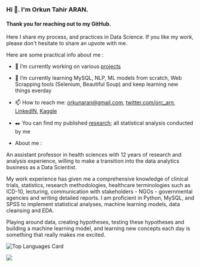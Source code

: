 ### Hi 👋.   I'm Orkun Tahir ARAN.

#### Thank you for reaching out to my GitHub.

Here I share my process, and practices in Data Science. If you like my work, please don't hesitate to share an upvote with me.

Here are some practical info about me :
- 🔭 I’m currently working on various [projects](www.github.com/orkunaran?tab=repositories)
- 🌱 I’m currently learning MySQL, NLP, ML models from scratch,  Web Scrapping tools (Selenium, Beautiful Soup)  and keep learning new things everday
- 📫 How to reach me: orkunaran@gmail.com, [twitter.com/orc_arn](https://twitter.com/orc_arn), [LinkedIN](https://www.linkedin.com/in/orkun-tahir-aran-6a16aa60/), [Kaggle](https://www.kaggle.com/orkunaran)
- :black_nib: You can find my published [research](https://scholar.google.com/citations?hl=tr&user=OCGpuhUAAAAJ&view_op=list_works); all statistical analysis conducted by me


- About me :

An assistant professor in health sciences with 12 years of research and analysis experience, willing to make a transition into the data analytics business as a Data Scientist.

My work experience has given me a comprehensive knowledge of clinical trials, statistics, research methodologies, healthcare terminologies such as ICD-10, lecturing, communication with stakeholders - NGOs - governmental agencies and writing detailed reports. I am proficient in Python, MySQL, and SPSS to implement statistical analyses, machine learning models, data cleansing and EDA. 
 
Playing around data, creating hypotheses, testing these hypotheses and building a machine learning model, and learning new concepts each day is something that really makes me excited. 


![Top Languages Card](https://github-readme-stats.vercel.app/api/top-langs/?username=orkunaran)

![](https://komarev.com/ghpvc/?username=your-github-orkunaran)
